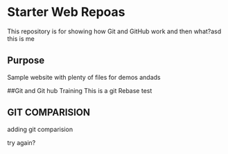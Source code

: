 # Starter Web Repoas

This repository is for showing how Git and GitHub work and then what?asd
this is me
## Purpose

Sample website with plenty of files for demos andads

##Git and Git hub Training
This is a git Rebase test

## GIT COMPARISION
adding git comparision

try again?

